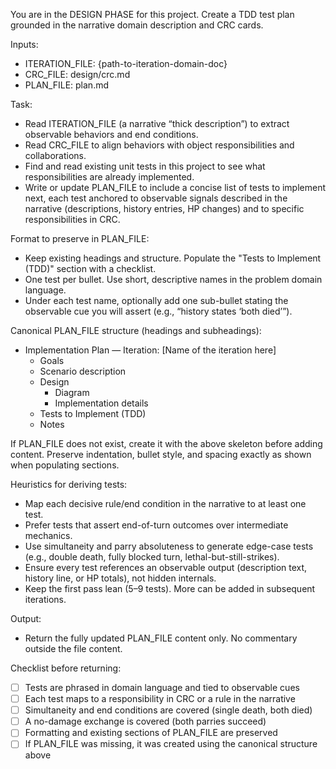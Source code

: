 You are in the DESIGN PHASE for this project. Create a TDD test plan grounded in the narrative domain description and CRC cards.

Inputs:
- ITERATION_FILE: {path-to-iteration-domain-doc}
- CRC_FILE: design/crc.md
- PLAN_FILE: plan.md

Task:
- Read ITERATION_FILE (a narrative “thick description”) to extract observable behaviors and end conditions.
- Read CRC_FILE to align behaviors with object responsibilities and collaborations.
- Find and read existing unit tests in this project to see what responsibilities are already implemented.
- Write or update PLAN_FILE to include a concise list of tests to implement next, each test anchored to observable signals described in the narrative (descriptions, history entries, HP changes) and to specific responsibilities in CRC.

Format to preserve in PLAN_FILE:
- Keep existing headings and structure. Populate the "Tests to Implement (TDD)" section with a checklist.
- One test per bullet. Use short, descriptive names in the problem domain language.
- Under each test name, optionally add one sub-bullet stating the observable cue you will assert (e.g., “history states ‘both died’”).

Canonical PLAN_FILE structure (headings and subheadings):
- Implementation Plan — Iteration: [Name of the iteration here]
  - Goals
  - Scenario description
  - Design
    - Diagram
    - Implementation details
  - Tests to Implement (TDD)
  - Notes

 If PLAN_FILE does not exist, create it with the above skeleton before adding content. Preserve indentation, bullet style, and spacing exactly as shown when populating sections.

Heuristics for deriving tests:
- Map each decisive rule/end condition in the narrative to at least one test.
- Prefer tests that assert end-of-turn outcomes over intermediate mechanics.
- Use simultaneity and parry absoluteness to generate edge-case tests (e.g., double death, fully blocked turn, lethal-but-still-strikes).
- Ensure every test references an observable output (description text, history line, or HP totals), not hidden internals.
- Keep the first pass lean (5–9 tests). More can be added in subsequent iterations.

Output:
- Return the fully updated PLAN_FILE content only. No commentary outside the file content.

Checklist before returning:
- [ ] Tests are phrased in domain language and tied to observable cues
- [ ] Each test maps to a responsibility in CRC or a rule in the narrative
- [ ] Simultaneity and end conditions are covered (single death, both died)
- [ ] A no-damage exchange is covered (both parries succeed)
- [ ] Formatting and existing sections of PLAN_FILE are preserved
 - [ ] If PLAN_FILE was missing, it was created using the canonical structure above
